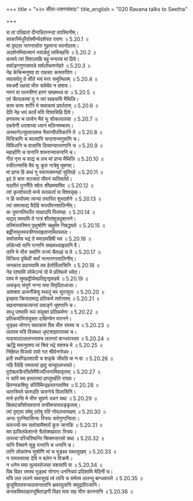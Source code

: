 +++
title = "०२० सीता-रावणसंवादः"
title_english = "020 Ravana talks to Seetha"

+++


  
स तां पतिव्रतां दीनान्निरानन्दां तपस्विनीम्।  
साकारैर्मधुरैर्वाक्यैर्न्यदर्शयत रावणः ॥ 5.20.1 ॥   
मां दृष्ट्वा नागनासोरु गूहमाना स्तनोदरम्।  
अदर्शनमिवात्मानं भयान्नेतुं त्वमिच्छसि ॥ 5.20.2 ॥   
कामये त्वां विशालाक्षि बहु मन्यस्व मां प्रिये।  
सर्वाङ्गगुणसम्पन्ने सर्वलोकमनोहरे ॥ 5.20.3 ॥   
नेह केचिन्मनुष्या वा राक्षसाः कामरुपिणः।  
व्यपसर्पतु ते सीते भयं मत्तः समुत्थितम् ॥ 5.20.4 ॥   
स्वधर्मो रक्षसां भीरु सर्वथैव न संशयः।  
गमनं वा परस्त्रीणां हरणं सम्प्रमथ्य वा ॥ 5.20.5 ॥   
एवं चैतदकामां तु न त्वां स्प्रक्ष्यामि मैथिलि।  
काम कामः शरीरे मे यथाकामं प्रवर्तताम् ॥ 5.20.6 ॥   
देवि नेह भयं कार्यं मयि विश्वसिहि प्रिये।  
प्रणयस्व च तत्त्वेन मैवं भूः शोकलालसा ॥ 5.20.7 ॥   
एकवेणी धराशय्या ध्यानं मलिनमम्बरम्।  
अस्थानेऽप्युपवासश्च नैतान्यौपयिकानि ते ॥ 5.20.8 ॥   
विचित्राणि च माल्यानि चन्दनान्यगुरूणि च।  
विविधानि च वासांसि दिव्यान्याभरणानि च ॥ 5.20.9 ॥   
महार्हाणि च पानानि शयनान्यासनानि च।  
गीतं नृत्त च वाद्यं च लभ मां प्राप्य मैथिलि ॥ 5.20.10 ॥   
स्त्रीरत्नमसि मैवं भूः कुरु गात्रेषु भूषणम्।  
मां प्राप्य हि कथं नु स्यास्त्वमनर्हा सुविग्रहे ॥ 5.20.11 ॥   
इदं ते चारु सञ्जातं यौवनं व्यतिवर्तते।  
यदतीतं पुनर्नैति स्रोतः शीघ्रमपामिव ॥ 5.20.12 ॥   
त्वां कृत्वोपरतो मन्ये रूपकर्ता स विश्वसृक्।  
न हि रूपोपमा त्वन्या तवास्ति शुभदर्शने ॥ 5.20.13 ॥   
त्वां समासाद्य वैदेहि रूपयौवनशालिनीम्।  
कः पुमानतिवर्तेत साक्षादपि पितामहः ॥ 5.20.14 ॥   
यद्यत् पश्यामि ते गात्रं शीतांशुसदृशानने।  
तस्मिंस्तस्मिन् पृथुश्रोणि चक्षुर्मम निबद्ध्यते ॥ 5.20.15 ॥   
बह्वीनामुत्तमस्त्रीणामाहृतानामितस्ततः।  
सर्वासामेव भद्रं ते ममाग्रमहिषी भव ॥ 5.20.16 ॥   
लोकेभ्यो यानि रत्नानि सम्प्रमथ्याहृतानि वै।  
तानि मे भीरु सर्वाणि राज्यं चैतदहं च ते ॥ 5.20.17 ॥   
विजित्य पृथिवीं सर्वां नानानगरमालिनीम्।  
जनकाय प्रदास्यामि तव हेतोर्विलासिनि ॥ 5.20.18 ॥   
नेह पश्यामि लोकेऽन्यं यो मे प्रतिबलो भवेत्।  
पश्य मे सुमहद्वीर्यमप्रतिद्वन्द्वमाहवे ॥ 5.20.19 ॥   
असकृत् संयुगे भग्ना मया विमृदितध्वजाः।  
अशक्ताः प्रत्यनीकेषु स्थातुं मम सुरासुराः ॥ 5.20.20 ॥   
इच्छया क्रियतामद्य प्रतिकर्म तवोत्तमम् ॥ 5.20.21 ॥   
सप्रभाण्यवसज्यन्तां तवाङ्गे भूषणानि च।  
साधु पश्यामि रूपं संयुक्तं प्रतिकर्मणा ॥ 5.20.22 ॥   
प्रतिकर्माभिसंयुक्ता दाक्षिण्येन वरानने।  
भुङ्क्ष्व भोगान् यथाकामं पिब भीरु रमस्व च ॥ 5.20.23 ॥   
ललस्व मयि विस्रब्धा धृष्टमाज्ञापयस्व च।  
मत्प्रसादाल्ललन्त्याश्च ललन्तां बान्धवास्तव ॥ 5.20.24 ॥   
ऋद्धिं ममानुपश्य त्वं श्रियं भद्रे यशश्च मे ॥ 5.20.25 ॥   
निक्षिप्त विजयो रामो गत श्रीर्वनगोचरः।  
व्रती स्थण्डिलशायी च शङ्के जीवति वा न वा ॥ 5.20.26 ॥   
नहि वैदेहि रामस्त्वां द्रष्टुं वाप्युपलप्स्यते।  
पुरोबलाकैरसितैर्मेघैर्ज्योत्स्नामिवावृताम् ॥ 5.20.27 ॥   
न चापि मम हस्तात्त्वां प्राप्तुमर्हति राघवः।  
हिरण्यकशिपुः कीर्तिमिन्द्रहस्तगतामिव ॥ 5.20.28 ॥   
चारुस्मिते चारुदति चारुनेत्रे विलासिनि।  
मनो हरसि मे भीरु सुपर्णः पन्नगं यथा ॥ 5.20.29 ॥   
क्लिष्टकौशोयवसनां तन्वीमप्यनलङ्कृताम्।  
त्वां दृष्ट्वा स्वेषु दारेषु रतिं नोपलभाम्यहम् ॥ 5.20.30 ॥   
अन्तः पुरनिवासिन्यः स्त्रियः सर्वगुणान्विताः।  
यावन्त्यो मम सर्वासामैश्वर्यं कुरु जानकि ॥ 5.20.31 ॥   
मम ह्यसितकेशान्ते त्रैलोक्यप्रवराः स्त्रियः।  
तास्त्वां परिचरिष्यन्ति श्रियमप्सरसो यथा ॥ 5.20.32 ॥   
यानि वैश्रवणे सुभ्रु रत्नानि च धनानि च।  
तानि लोकांश्च सुश्रोणि मां च भुङ्क्ष्व यथासुखम् ॥ 5.20.33 ॥   
न रामस्तपसा देवि न बलेन न विक्रमैः।  
न धनेन मया तुल्यस्तेजसा यशसापि वा ॥ 5.20.34 ॥   
पिब विहर रमस्व भुङ्क्ष्व भोगान् धननिचयं प्रदिशामि मेदिनीं च।  
मयि लल ललने यथासुखं त्वं त्वयि च समेत्य ललन्तु बान्धवास्ते ॥ 5.20.35 ॥   
कुसुमिततरुजालसन्ततानि भ्रमरयुतानि समुद्रतीरजानि।  
कनकविमलहारभूषिताङ्गी विहर मया सह भीरु काननानि ॥ 5.20.36 ॥   

